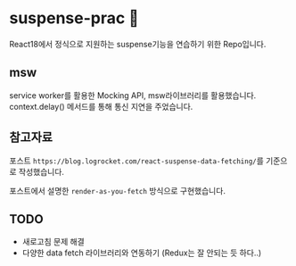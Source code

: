 # suspense-prac 📕
React18에서 정식으로 지원하는 suspense기능을 연습하기 위한 Repo입니다.

## msw
service worker를 활용한 Mocking API, msw라이브러리를 활용했습니다.
context.delay() 메서드를 통해 통신 지연을 주었습니다.

## 참고자료
포스트 `https://blog.logrocket.com/react-suspense-data-fetching/`를 기준으로 작성했습니다. 

포스트에서 설명한 `render-as-you-fetch` 방식으로 구현했습니다.

## TODO
- 새로고침 문제 해결
- 다양한 data fetch 라이브러리와 연동하기 (Redux는 잘 안되는 듯 하다..)
